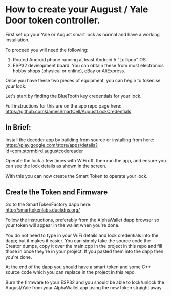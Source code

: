 # How to create your August / Yale Door token controller.

First set up your Yale or August smart lock as normal and have a working installation.

To proceed you will need the following:

1. Rooted Android phone running at least Android 5 "Lollipop" OS.
2. ESP32 development board. You can obtain these from most electronics hobby shops (physical or online), eBay or AliExpress.

Once you have these two pieces of equipment, you can begin to tokenise your lock.

Let's start by finding the BlueTooth key credentials for your lock.

Full instructions for this are on the app repo page here: https://github.com/JamesSmartCell/AugustLockCredentials

## In Brief: 

Install the decoder app by building from source or installing from here: https://play.google.com/store/apps/details?id=com.stormbird.augustcodereader

Operate the lock a few times with WiFi off, then run the app, and ensure you can see the lock details as shown in the screen.

With this you can now create the Smart Token to operate your lock.

## Create the Token and Firmware

Go to the SmartTokenFactory dapp here: http://smarttokenlabs.duckdns.org/

Follow the instructions, preferably from the AlphaWallet dapp browser so your token will appear in the wallet when you're done.

You do not need to type in your WiFi details and lock credentials into the dapp; but it makes it easier. You can simply take the source code the Creator dumps, copy it over the main.cpp in the project in this repo and fill those in once they're in your project. If you pasted them into the dapp then you're done.

At the end of the dapp you should have a smart token and some C++ source code which you can replace in the project in this repo.

Burn the firmware to your ESP32 and you should be able to lock/unlock the August/Yale from your AlphaWallet app using the new token straight away.
